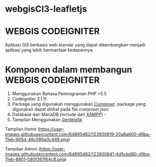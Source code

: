 # webgisCI3-leafletjs

# WEBGIS CODEIGNITER
Aplikasi GIS berbasis web standar yang dapat dikembangkan menjadi aplikasi yang lebih bermanfaat kedepannya.

# Komponen dalam membangun WEBGIS CODEIGNITER
1. Menggunakan Bahasa Pemrograman PHP >5.5
2. Codeigniter 3.1.11
2. Package yang digunakan menggunakan [Composer](https://getcomposer.org/). package yang digunakan dapat dilihat pada file *composer.json*
3. Database dari MariaDB (include dari [XAMPP](https://www.apachefriends.org/index.html)) - 
4. Tampilan Menggunakan [Gentelella](https://github.com/ColorlibHQ/gentelella).

Tampilan Home
(https://user-images.githubusercontent.com/64895482/123930619-20a8a600-d9ba-11eb-905d-48c086a0c449.png)

Tampilan Admin
(https://user-images.githubusercontent.com/64895482/123930841-4d5cbd80-d9ba-11eb-8801-080f361f64c8.png)


